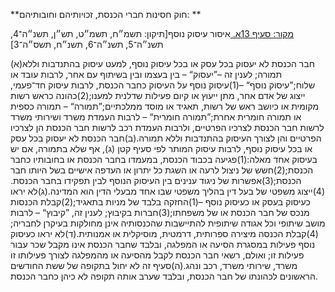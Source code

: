 **חוק חסינות חברי הכנסת, זכויותיהם וחובותיהם: **

[מקור: סעיף 13א. ](https://he.wikisource.org/wiki/חוק_חסינות_חברי_הכנסת,_זכויותיהם_וחובותיהם#סעיף_13א)
איסור עיסוק נוסף[תיקון: תשמ״ח, תשמ״ט, תש״ן, תשנ״ה־4, תשנ״ה־5, תשנ״ה־6, תשנ״ח, תשס״ה־3]

(א)חבר הכנסת לא יעסוק בכל עסק או בכל עיסוק נוסף, למעט עיסוק בהתנדבות וללא תמורה; לענין זה –”יעסוק“ – בין בעצמו ובין בשיתוף עם אחר, לרבות עובד או שלוח;”עיסוק נוסף“ –(1)עיסוק נוסף על העיסוק כחבר הכנסת, לרבות עיסוק חד־פעמי, ייצוג של אדם אחר, מתן ייעוץ או קיום פעילות שדלנית למענו;(2)כהונה כראש רשות מקומית או כיושב ראש של רשות, תאגיד או מוסד ממלכתיים;”תמורה“ – תמורה כספית או תמורה חומרית אחרת;”תמורה חומרית“ – לרבות העמדת משרד ושירותי משרד לרשות חבר הכנסת לצרכיו הפרטיים, ולרבות העמדת רכב לרשות חבר הכנסת הן לצרכיו הפרטיים והן לצורך העיסוק בהתנדבות וללא תמורה.(ב)חבר הכנסת לא יעסוק בכל עסק או בכל עיסוק נוסף, לרבות עיסוק המותר לפי סעיף קטן (ג), אף שלא בתמורה, אם יש בעיסוק אחד מאלה:(1)פגיעה בכבוד הכנסת, במעמדו בחבר הכנסת או בחובותיו כחבר הכנסת;(2)חשש של ניצול לרעה או השגת כל יתרון או העדפה אישיים בשל היותו חבר הכנסת;(3)אפשרות של ניגוד ענינים בין העיסוק הנוסף לבין תפקידו בחבר הכנסת.(4)ייצוג משפטי של בעל דין בהליך משפטי שבו אחד מבעלי הדין הוא המדינה.(ג)לא יראו כעיסוק בעסק או כעיסוק נוסף –(1)החזקה בלבד של מניות בתאגיד;(2)קבלת הכנסות מנכס של חבר הכנסת או של משפחתו;(3)חברות בקיבוץ; לענין זה, ”קיבוץ“ – לרבות מושב שיתופי וכל אגודה שיתופית להתיישבות שהכנסותיה אינן מחולקות בעיקרן לחבריה;(4)קבלת הכנסה מיצירה ספרותית, דרמטית, מוסיקלית או אמנותית.(ד)לא יראו כעיסוק נוסף פעילות במסגרת הסיעה או המפלגה, ובלבד שחבר הכנסת אינו מקבל שכר עבור פעילות זו; ואולם, רשאי חבר הכנסת לקבל מהסיעה או מהמפלגה לצורך פעילותו זו משרד, שירותי משרד, רכב ונהג.(ה)סעיף זה לא יחול בתקופה של ששת החודשים הראשונים לכהונתו של חבר הכנסת, ובלבד שערב אותה תקופה לא כיהן כחבר הכנסת.
